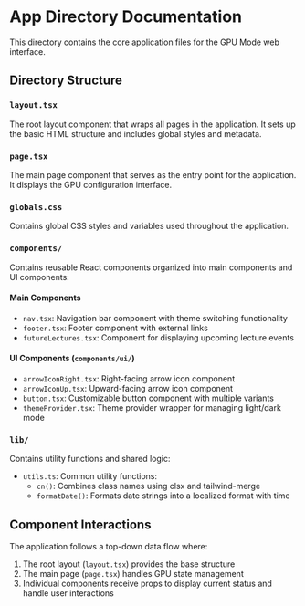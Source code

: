# App Directory Documentation

This directory contains the core application files for the GPU Mode web interface.

## Directory Structure

### `layout.tsx`
The root layout component that wraps all pages in the application. It sets up the basic HTML structure and includes global styles and metadata.

### `page.tsx`
The main page component that serves as the entry point for the application. It displays the GPU configuration interface.

### `globals.css`
Contains global CSS styles and variables used throughout the application.

### `components/`
Contains reusable React components organized into main components and UI components:

#### Main Components
- `nav.tsx`: Navigation bar component with theme switching functionality
- `footer.tsx`: Footer component with external links
- `futureLectures.tsx`: Component for displaying upcoming lecture events

#### UI Components (`components/ui/`)
- `arrowIconRight.tsx`: Right-facing arrow icon component
- `arrowIconUp.tsx`: Upward-facing arrow icon component
- `button.tsx`: Customizable button component with multiple variants
- `themeProvider.tsx`: Theme provider wrapper for managing light/dark mode

### `lib/`
Contains utility functions and shared logic:
- `utils.ts`: Common utility functions:
  - `cn()`: Combines class names using clsx and tailwind-merge
  - `formatDate()`: Formats date strings into a localized format with time

## Component Interactions

The application follows a top-down data flow where:
1. The root layout (`layout.tsx`) provides the base structure
2. The main page (`page.tsx`) handles GPU state management
3. Individual components receive props to display current status and handle user interactions


